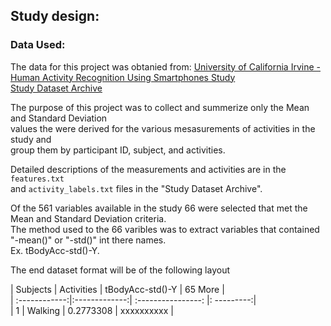 
## Study design:

### Data Used:
The data for this project was obtanied from: 
[University of California Irvine - Human Activity Recognition Using Smartphones Study](http://archive.ics.uci.edu/ml/datasets/Human+Activity+Recognition+Using+Smartphones)  
[Study Dataset Archive](https://d396qusza40orc.cloudfront.net/getdata%2Fprojectfiles%2FUCI%20HAR%20Dataset.zip)

The purpose of this project was to collect and summerize only the Mean and Standard Deviation  
values the were derived for the various mesasurements of activities in the study and  
group them by participant ID, subject, and activities.

Detailed descriptions of the measurements and activities are in the `features.txt`    
and `activity_labels.txt` files in the "Study Dataset Archive".  

Of the 561 variables available in the study 66 were selected that met the  
Mean and Standard Deviation criteria.  
The method used to the 66 varibles was to extract variables that contained  
"-mean()" or "-std()" int there names.  
Ex. tBodyAcc-std()-Y.

The end dataset format will be of the following layout

| Subjects      | Activities    |  tBodyAcc-std()-Y  |  65 More   |  
| :------------:|:-------------:| :----------------: |: ---------:|  
| 1             |  Walking      | 0.2773308          | xxxxxxxxxx |  

   
  

